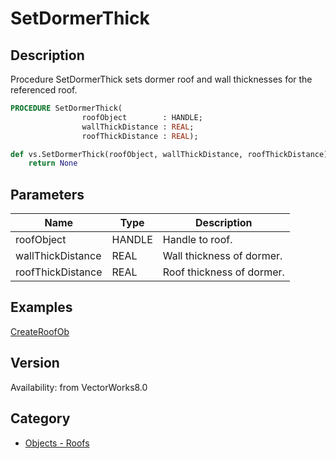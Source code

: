 # SetDormerThick

## Description
Procedure SetDormerThick sets dormer roof and wall thicknesses for the referenced roof.

```pascal
PROCEDURE SetDormerThick(
				roofObject        : HANDLE;
				wallThickDistance : REAL;
				roofThickDistance : REAL);
```

```python
def vs.SetDormerThick(roofObject, wallThickDistance, roofThickDistance):
    return None
```

## Parameters
|Name|Type|Description|
|---|---|---|
|roofObject|HANDLE|Handle to roof.|
|wallThickDistance|REAL|Wall thickness of dormer.|
|roofThickDistance|REAL|Roof thickness of dormer.|

## Examples
[CreateRoofOb](examples/CreateRoofObj.md)

## Version
Availability: from VectorWorks8.0

## Category
* [Objects - Roofs](../Categories/Objects%20-%20Roofs.md)
